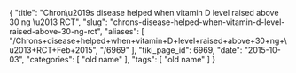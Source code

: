 {
    "title": "Chron\u2019s disease helped when vitamin D level raised above 30 ng \u2013 RCT",
    "slug": "chrons-disease-helped-when-vitamin-d-level-raised-above-30-ng-rct",
    "aliases": [
        "/Chrons+disease+helped+when+vitamin+D+level+raised+above+30+ng+\u2013+RCT+Feb+2015",
        "/6969"
    ],
    "tiki_page_id": 6969,
    "date": "2015-10-03",
    "categories": [
        "old name"
    ],
    "tags": [
        "old name"
    ]
}